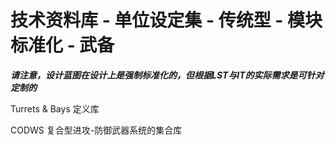 # 技术资料库 - 单位设定集 - 传统型 - 模块标准化 - 武备

***请注意，设计蓝图在设计上是强制标准化的，但根据LST与IT的实际需求是可针对定制的***

Turrets & Bays 定义库

CODWS 复合型进攻-防御武器系统的集合库